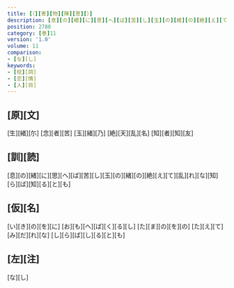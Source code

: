 ```yaml
---
title: [（][寄][物][陳][思][）]
description: [息][の][緒][に][思][へ][ば][苦][し][玉][の][緒][の][絶][え][て][乱][れ][な][知][ら][ば][知][る][と][も]
position: 2788
category: [巻]11
version: '1.0'
volume: 11
comparison:
- [な][し]
keywords:
- [枕][詞]
- [恋][情]
- [人][目]
---
```


## [原][文]

[生][緒][尓] [念][者][苦] [玉][緒][乃] [絶][天][乱][名] [知][者][知][友]

## [訓][読]

[息][の][緒][に][思][へ][ば][苦][し][玉][の][緒][の][絶][え][て][乱][れ][な][知][ら][ば][知][る][と][も]

## [仮][名]

[い][き][の][を][に] [お][も][へ][ば][く][る][し] [た][ま][の][を][の] [た][え][て][み][だ][れ][な] [し][ら][ば][し][る][と][も]

## [左][注]

[な][し]
